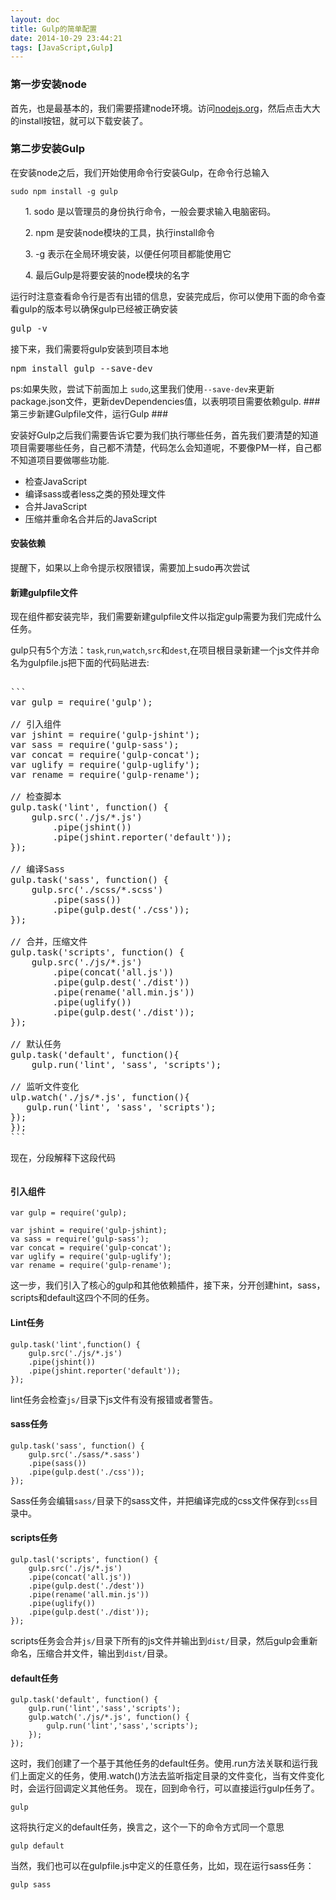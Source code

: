 ```yaml
---
layout: doc
title: Gulp的简单配置
date: 2014-10-29 23:44:21
tags: [JavaScript,Gulp]
---
```

### 第一步安装node ###
首先，也是最基本的，我们需要搭建node环境。访问[nodejs.org](http://nodejs.org)，然后点击大大的install按钮，就可以下载安装了。<!--more-->
### 第二步安装Gulp ###
在安装node之后，我们开始使用命令行安装Gulp，在命令行总输入
<pre><code>sudo npm install -g gulp</code></pre>
<dl>
<ol>1. sodo 是以管理员的身份执行命令，一般会要求输入电脑密码。</ol>
<ol>2. npm 是安装node模块的工具，执行install命令</ol>
<ol>3. -g 表示在全局环境安装，以便任何项目都能使用它</ol>
<ol>4. 最后Gulp是将要安装的node模块的名字</ol>
</dl>
运行时注意查看命令行是否有出错的信息，安装完成后，你可以使用下面的命令查看gulp的版本号以确保gulp已经被正确安装
<pre>gulp -v</pre>
接下来，我们需要将gulp安装到项目本地
<pre>npm install gulp --save-dev</pre>
ps:如果失败，尝试下前面加上 <code>sudo</code>,这里我们使用<code>--save-dev</code>来更新package.json文件，更新devDependencies值，以表明项目需要依赖gulp.
### 第三步新建Gulpfile文件，运行Gulp ###
<p>安装好Gulp之后我们需要告诉它要为我们执行哪些任务，首先我们要清楚的知道项目需要哪些任务，自己都不清楚，代码怎么会知道呢，不要像PM一样，自己都不知道项目要做哪些功能.</p>
<ul>
<li>检查JavaScript</li>
<li>编译sass或者less之类的预处理文件</li>
<li>合并JavaScript</li>
<li>压缩并重命名合并后的JavaScript</li>
</ul>

#### 安装依赖
提醒下，如果以上命令提示权限错误，需要加上sudo再次尝试

#### 新建gulpfile文件 ####
<p>现在组件都安装完毕，我们需要新建gulpfile文件以指定gulp需要为我们完成什么任务。</p>
gulp只有5个方法：<code>task</code>,<code>run</code>,<code>watch</code>,<code>src</code>和<code>dest</code>,在项目根目录新建一个js文件并命名为gulpfile.js把下面的代码贴进去:

<pre>

```
var gulp = require('gulp'); 

// 引入组件
var jshint = require('gulp-jshint');
var sass = require('gulp-sass');
var concat = require('gulp-concat');
var uglify = require('gulp-uglify');
var rename = require('gulp-rename');

// 检查脚本
gulp.task('lint', function() {
    gulp.src('./js/*.js')
        .pipe(jshint())
        .pipe(jshint.reporter('default'));
});

// 编译Sass
gulp.task('sass', function() {
    gulp.src('./scss/*.scss')
        .pipe(sass())
        .pipe(gulp.dest('./css'));
});

// 合并，压缩文件
gulp.task('scripts', function() {
    gulp.src('./js/*.js')
        .pipe(concat('all.js'))
        .pipe(gulp.dest('./dist'))
        .pipe(rename('all.min.js'))
        .pipe(uglify())
        .pipe(gulp.dest('./dist'));
});

// 默认任务
gulp.task('default', function(){
    gulp.run('lint', 'sass', 'scripts');

// 监听文件变化
ulp.watch('./js/*.js', function(){
   gulp.run('lint', 'sass', 'scripts');
});
});
```
</pre>

现在，分段解释下这段代码
<pre></pre>
#### 引入组件 ####
``` 
var gulp = require('gulp);

var jshint = require('gulp-jshint);
va sass = require('gulp-sass');
var concat = require('gulp-concat');
var uglify = require('gulp-uglify');
var rename = require('gulp-rename'); 
```
这一步，我们引入了核心的gulp和其他依赖插件，接下来，分开创建hint，sass，scripts和default这四个不同的任务。
#### Lint任务 ####
```
gulp.task('lint',function() {
	gulp.src('./js/*.js')
	.pipe(jshint())
	.pipe(jshint.reporter('default'));
});
```
lint任务会检查<code>js/</code>目录下js文件有没有报错或者警告。
#### sass任务 ####
```
gulp.task('sass', function() {
	gulp.src('./sass/*.sass')
	.pipe(sass())
	.pipe(gulp.dest('./css'));
});
```
Sass任务会编辑<code>sass/</code>目录下的sass文件，并把编译完成的css文件保存到<code>css</code>目录中。
#### scripts任务 ####
```
gulp.tasl('scripts', function() {
	gulp.src('./js/*.js')
	.pipe(concat('all.js'))
	.pipe(gulp.dest('./dest'))
	.pipe(rename('all.min.js'))
	.pipe(uglify())
	.pipe(gulp.dest('./dist'));
});
```
scripts任务会合并<code>js/</code>目录下所有的js文件并输出到<code>dist/</code>目录，然后gulp会重新命名，压缩合并文件，输出到<code>dist/</code>目录。
#### default任务 ####
```
gulp.task('default', function() {
	gulp.run('lint','sass','scripts');
	gulp.watch('./js/*.js', function() {
		gulp.run('lint','sass','scripts');
	});
});
```
这时，我们创建了一个基于其他任务的default任务。使用.run方法关联和运行我们上面定义的任务，使用.watch()方法去监听指定目录的文件变化，当有文件变化时，会运行回调定义其他任务。
现在，回到命令行，可以直接运行gulp任务了。

```
gulp
```

这将执行定义的default任务，换言之，这个一下的命令方式同一个意思

```
gulp default
```

当然，我们也可以在gulpfile.js中定义的任意任务，比如，现在运行sass任务：

```
gulp sass
```

